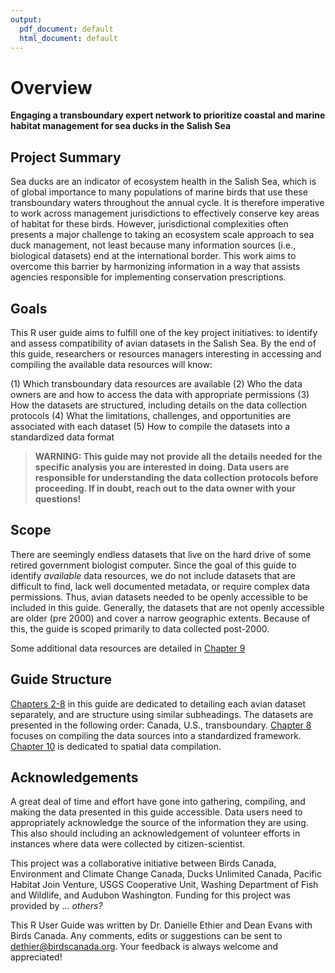 ```yaml
---
output:
  pdf_document: default
  html_document: default
---
```


# Overview

**Engaging a transboundary expert network to prioritize coastal and marine habitat management for sea ducks in the Salish Sea**

## Project Summary <a href="#intro1.1" id="intro1.1"></a>

Sea ducks are an indicator of ecosystem health in the Salish Sea, which is of global importance to many populations of marine birds that use these transboundary waters throughout the annual cycle. It is therefore imperative to work across management jurisdictions to effectively conserve key areas of habitat for these birds. However, jurisdictional complexities often presents a major challenge to taking an ecosystem scale approach to sea duck management, not least because many information sources (i.e., biological datasets) end at the international border. This work aims to overcome this barrier by harmonizing information in a way that assists agencies responsible for implementing conservation prescriptions.

## Goals <a href="#intro1.2" id="intro1.2"></a>

This R user guide aims to fulfill one of the key project initiatives: to identify and assess compatibility of avian datasets in the Salish Sea. By the end of this guide, researchers or resources managers interesting in accessing and compiling the available data resources will know:

(1) Which transboundary data resources are available (2) Who the data owners are and how to access the data with appropriate permissions (3) How the datasets are structured, including details on the data collection protocols (4) What the limitations, challenges, and opportunities are associated with each dataset (5) How to compile the datasets into a standardized data format

> **WARNING: This guide may not provide all the details needed for the specific analysis you are interested in doing. Data users are responsible for understanding the data collection protocols before proceeding. If in doubt, reach out to the data owner with your questions!**

## Scope <a href="#intro1.3" id="intro1.3"></a>

There are seemingly endless datasets that live on the hard drive of some retired government biologist computer. Since the goal of this guide to identify _available_ data resources, we do not include datasets that are difficult to find, lack well documented metadata, or require complex data permissions. Thus, avian datasets needed to be openly accessible to be included in this guide. Generally, the datasets that are not openly accessible are older (pre 2000) and cover a narrow geographic extents. Because of this, the guide is scoped primarily to data collected post-2000.

Some additional data resources are detailed in [Chapter 9](01-Intro.md#Add)

## Guide Structure <a href="#intro1.4" id="intro1.4"></a>

[Chapters 2-8](01-Intro.md#BCCWS2) in this guide are dedicated to detailing each avian dataset separately, and are structure using similar subheadings. The datasets are presented in the following order: Canada, U.S., transboundary. [Chapter 8](01-Intro.md#Data8) focuses on compiling the data sources into a standardized framework. [Chapter 10](01-Intro.md#Spatial10) is dedicated to spatial data compilation.

## Acknowledgements <a href="#intro1.5" id="intro1.5"></a>

A great deal of time and effort have gone into gathering, compiling, and making the data presented in this guide accessible. Data users need to appropriately acknowledge the source of the information they are using. This also should including an acknowledgement of volunteer efforts in instances where data were collected by citizen-scientist.

This project was a collaborative initiative between Birds Canada, Environment and Climate Change Canada, Ducks Unlimited Canada, Pacific Habitat Join Venture, USGS Cooperative Unit, Washing Department of Fish and Wildlife, and Audubon Washington. Funding for this project was provided by ... _others?_

This R User Guide was written by Dr. Danielle Ethier and Dean Evans with Birds Canada. Any comments, edits or suggestions can be sent to [dethier@birdscanada.org](mailto:dethier@birdscanada.org). Your feedback is always welcome and appreciated!
